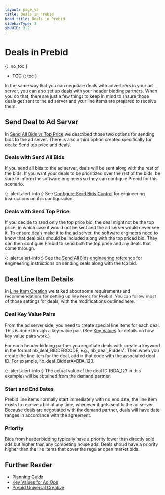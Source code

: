 ```yaml
---
layout: page_v2
title: Deals in Prebid
head_title: Deals in Prebid
sidebarType: 3
sbUUID: 3.2
---
```


# Deals in Prebid
{: .no_toc }

* TOC
{: toc }


In the same way that you can negotiate deals with advertisers in your ad server, you can also set up deals with your header bidding partners. When you do that, there are just a few things to keep in mind to ensure those deals get sent to the ad server and your line items are prepared to receive them.

## Send Deal to Ad Server

In [Send All Bids vs Top Price](/adops/send-all-vs-top-price.html) we described those two options for sending bids to the ad server. There is also a third option created specifically for deals: Send top price and deals.

### Deals with Send All Bids

If you send all bids to the ad server, deals will be sent along with the rest of the bids. If you want your deals to be prioritized over the rest of the bids, be sure to inform the software engineers so they can configure Prebid for this scenario.

{: .alert.alert-info :}
See [Configure Send Bids Control](/dev-docs/publisher-api-reference/setConfig.html#configure-send-bids-control) for engineering instructions on this configuration.

### Deals with Send Top Price

If you decide to send only the top price bid, the deal might not be the top price, in which case it would not be sent and the ad server would never see it. To ensure deals make it to the ad server, the software engineers need to know that deal bids should be included along with the top priced bid. They can then configure Prebid to send both the top price and any deals that come through.

{: .alert.alert-info :}
See the  [Send All Bids engineering reference](/dev-docs/publisher-api-reference/setConfig.html#setConfig-Send-All-Bids) for engineering instructions on sending deals along with the top bid.

## Deal Line Item Details

In [Line Item Creation](/adops/line-item-creation.html) we talked about some requirements and recommendations for setting up line items for Prebid. You can follow most of those settings for deals, with the modifications outlined here.

### Deal Key Value Pairs

From the ad server side, you need to create special line items for each deal. This is done through a key-value pair. (See [Key Values](/adops/key-values.html) for details on how key value pairs work.)

For each header bidding partner you negotiate deals with, create a keyword in the format hb_deal_BIDDERCODE, e.g., hb_deal_BidderA. Then when you create the line item for the deal, add in that code with the associated deal ID. For example, hb_deal_BidderA=BDA_123.

{: .alert.alert-info :}
The actual value of the deal ID (BDA_123 in this example) will be obtained from the demand partner.

### Start and End Dates

Prebid line items normally start immediately with no end date; the line item exists to receive a bid at any time, whenever it gets sent to the ad server. Because deals are negotiated with the demand partner, deals will have date ranges in accordance with the agreement.

### Priority
Bids from header bidding typically have a priority lower than directly sold ads but higher than any competing house ads. Deals should have a priority higher than the line items that cover the regular open market bids.

## Further Reader

-  [Planning Guide](/adops/adops-planning-guide.html)
-  [Key Values for Ad Ops](/adops/key-values.html)
-  [Prebid Universal Creative](/overview/prebid-universal-creative.html)
